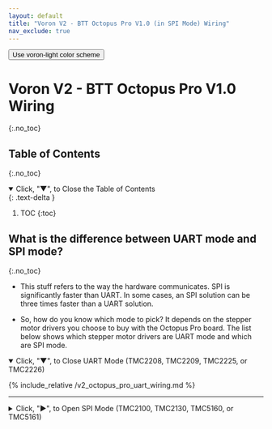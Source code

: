 ```yaml
---
layout: default
title: "Voron V2 - BTT Octopus Pro V1.0 (in SPI Mode) Wiring"
nav_exclude: true
---
```


<button class="btn js-toggle-light-mode">Use voron-light color scheme</button>

# Voron V2 - BTT Octopus Pro V1.0 Wiring
{:.no_toc}


## Table of Contents
{:.no_toc}

<details open markdown="block">
  <summary>
    <span class="fs_percent_150">Click, "▼", to Close the Table of Contents</span>
  </summary>
  {: .text-delta }

1. TOC
{:toc}
</details>


## What is the difference between UART mode and SPI mode?
{:.no_toc}

* This stuff refers to the way the hardware communicates. SPI is significantly faster than UART. In some cases, an SPI solution can be three times faster than a UART solution. 

* So, how do you know which mode to pick? It depends on the stepper motor drivers you choose to buy with the Octopus Pro board.  The list below shows which stepper motor drivers are UART mode and which are SPI mode.

<details open markdown="block">

<summary>
        <span class="fs_percent_125">Click, "▼", to Close UART Mode (TMC2208, TMC2209, TMC2225, or TMC2226)</span>
</summary>

{% include_relative /v2_octopus_pro_uart_wiring.md %}

</details>

<div markdown="1">


</div>

---

<details>
 
<summary>
    <span class="fs_percent_125">Click, "►", to Open SPI Mode (TMC2100, TMC2130, TMC5160, or TMC5161)</span>
</summary>

<div markdown="1">
 
{% include_relative /v2_octopus_pro_spi_wiring.md %}
 
</div>

</details>

<script>
const toggleLightMode = document.querySelector('.js-toggle-light-mode');

jtd.addEvent(toggleLightMode, 'click', function(){
  site_color2 = jtd.getTheme();
  if (site_color2 === 'voron_light') {
    jtd.setTheme('voron_dark');
    toggleLightMode.textContent = 'Use voron-light color scheme';
    console.log(" The site_color2 = voron_dark" );
  } else {
    jtd.setTheme('voron_light');
    console.log("The site_color2 = voron_light");
    toggleLightMode.textContent = 'Return to the voron-dark side';
  }
});
</script>
